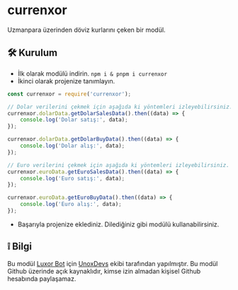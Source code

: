 
# currenxor

Uzmanpara üzerinden döviz kurlarını çeken bir modül.


## 🛠 Kurulum

- İlk olarak modülü indirin.
``npm i & pnpm i currenxor``
- İkinci olarak projenize tanımlayın.
```js
const currenxor = require('currenxor');

// Dolar verilerini çekmek için aşağıda ki yöntemleri izleyebilirsiniz.
currenxor.dolarData.getDolarSalesData().then((data) => {
    console.log('Dolar satış:', data);
});

currenxor.dolarData.getDolarBuyData().then((data) => {
    console.log('Dolar alış:', data);
});

// Euro verilerini çekmek için aşağıda ki yöntemleri izleyebilirsiniz.
currenxor.euroData.getEuroSalesData().then((data) => {
    console.log('Euro satış:', data);
});

currenxor.euroData.getEuroBuyData().then((data) => {
    console.log('Euro alış:', data);
});
```
- Başarıyla projenize eklediniz. Dilediğiniz gibi modülü kullanabilirsiniz.
## ❕ Bilgi
Bu modül [Luxor Bot](https://github.com/luxorbot) için [UnoxDevs](https://github.com/unoxdevs) ekibi tarafından yapılmıştır. Bu modül Github üzerinde açık kaynaklıdır, kimse izin almadan kişisel Github hesabında paylaşamaz.